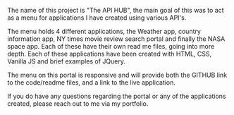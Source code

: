 The name of this project is "The API HUB", the main goal of this was to act as a menu for applications I have created using various API's.

The menu holds 4 different applications, the Weather app, country information app, NY times movie review search portal and finally the NASA space app. Each of these have their own read me files, going into more depth. Each of these applications have been created with HTML, CSS, Vanilla JS and brief examples of JQuery.

The menu on this portal is responsive and will provide both the GITHUB link to the code/readme files, and a link to the live application.

If you do have any questions regarding the portal or any of the applications created, please reach out to me via my portfolio.
